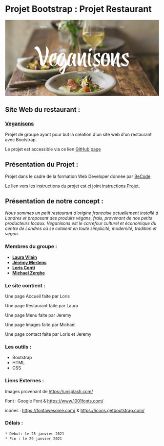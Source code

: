 **Projet Bootstrap : Projet Restaurant** 
   ======================================================

![Aperçu du projet](assets/projet.png)

   ## Site Web du restaurant :

   ### **[Veganisons](https://laura-vln.github.io/restaurant-css-framework/)**

  Projet de groupe ayant pour but la création d'un site web d'un restaurant avec Bootstrap.

  Le projet est accessible via ce lien [GitHub page](https://laura-vln.github.io/restaurant-css-framework/)


## Présentation du Projet :

Projet dans le cadre de la formation Web Developer donnée par [BeCode](https://www.becode.org/)

Le lien vers les instructions du projet est ci joint [instructions Projet](https://github.com/becodeorg/CRL-Woods-4.27/blob/main/LearningPath/01.The-Field/07.Bootstrap/restaurant.md).

## Présentation de notre concept :

_Nous sommes un petit restaurant d'origine francaise actuellement installé à Londres et proposant des produits végans, frais, provenant de nos petits producteurs locaux. Veganisons est le carrefour culturel et économique du centre de Londres où se cotoient en toute simplicité, modernité, tradition et végan_.


  ### Membres du groupe :

- [**Laura Vilain**](https://github.com/Laura-VLN)
- [**Jérémy Mertens**](https://github.com/JER89)
- [**Loris Conti**](https://github.com/ShinYami)
- [**Michael Zerghe**](https://github.com/Michael-Zerghe)

### Le site contient :

Une page Accueil faite par Loris

Une page Restaurant faite par Laura

Une page Menu faite par Jeremy

Une page Images faite par Michael
  
Une page contact faite par Loris et Jeremy

### Les outils :

  * Bootstrap 
  * HTML
  * CSS

### Liens Externes :

Images provenant de https://unsplash.com/

Font :  Google Font & https://www.1001fonts.com/

icones : https://fontawesome.com/ & https://icons.getbootstrap.com/

### Délais : 

    * Début: le 25 janvier 2021
    * Fin : le 29 janvier 2021 

